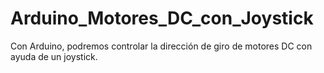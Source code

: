 # Arduino_Motores_DC_con_Joystick
Con Arduino, podremos controlar la dirección de giro de motores DC con ayuda de un joystick.
